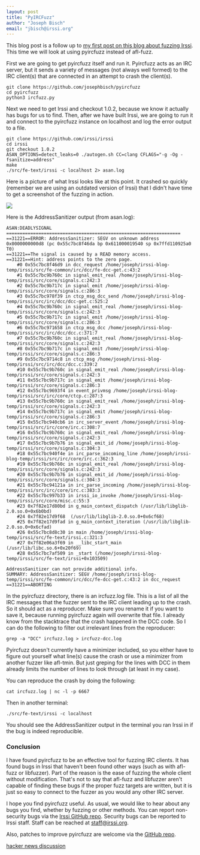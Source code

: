 ```yaml
---
layout: post
title: "PyIRCFuzz"
author: "Joseph Bisch"
email: "jbisch@irssi.org"
---
```


This blog post is a follow up to [my first post on this blog about fuzzing
Irssi](https://irssi.org/2017/05/12/fuzzing-irssi/). This time we will look at
using pyircfuzz instead of afl-fuzz.

First we are going to get pyircfuzz itself and run it. Pyircfuzz acts as an IRC
server, but it sends a variety of messages (not always well formed) to the IRC
client(s) that are connected in an attempt to crash the client(s).

```
git clone https://github.com/josephbisch/pyircfuzz
cd pyircfuzz
python3 ircfuzz.py
```

Next we need to get Irssi and checkout 1.0.2, because we know it actually has
bugs for us to find. Then, after we have built Irssi, we are going to run it
and connect to the pyircfuzz instance on localhost and log the error output to
a file.

```
git clone https://github.com/irssi/irssi
cd irssi
git checkout 1.0.2
ASAN_OPTIONS=detect_leaks=0 ./autogen.sh CC=clang CFLAGS="-g -Og -fsanitize=address"
make
./src/fe-text/irssi -c localhost 2> asan.log
```

Here is a picture of what Irssi looks like at this point. It crashed so quickly
(remember we are using an outdated version of Irssi) that I didn't have time to
get a screenshot of the fuzzing in action.

<img style="max-width:100%" src="/images/irssi_pyircfuzz_crash.png" />

Here is the AddressSanitizer output (from asan.log):


```
ASAN:DEADLYSIGNAL
=================================================================
==31221==ERROR: AddressSanitizer: SEGV on unknown address 0x0000000000d8 (pc 0x55c7bc8f46da bp 0x611000019540 sp 0x7ffd110925a0 T0)
==31221==The signal is caused by a READ memory access.
==31221==Hint: address points to the zero page.
    #0 0x55c7bc8f46d9 in dcc_request /home/joseph/irssi-blog-temp/irssi/src/fe-common/irc/dcc/fe-dcc-get.c:43:2
    #1 0x55c7bc9b760c in signal_emit_real /home/joseph/irssi-blog-temp/irssi/src/core/signals.c:242:3
    #2 0x55c7bc9b717c in signal_emit /home/joseph/irssi-blog-temp/irssi/src/core/signals.c:286:3
    #3 0x55c7bc978f39 in ctcp_msg_dcc_send /home/joseph/irssi-blog-temp/irssi/src/irc/dcc/dcc-get.c:525:2
    #4 0x55c7bc9b760c in signal_emit_real /home/joseph/irssi-blog-temp/irssi/src/core/signals.c:242:3
    #5 0x55c7bc9b717c in signal_emit /home/joseph/irssi-blog-temp/irssi/src/core/signals.c:286:3
    #6 0x55c7bc971658 in ctcp_msg_dcc /home/joseph/irssi-blog-temp/irssi/src/irc/dcc/dcc.c:371:7
    #7 0x55c7bc9b760c in signal_emit_real /home/joseph/irssi-blog-temp/irssi/src/core/signals.c:242:3
    #8 0x55c7bc9b717c in signal_emit /home/joseph/irssi-blog-temp/irssi/src/core/signals.c:286:3
    #9 0x55c7bc9714c8 in ctcp_msg /home/joseph/irssi-blog-temp/irssi/src/irc/dcc/dcc.c:339:2
    #10 0x55c7bc9b760c in signal_emit_real /home/joseph/irssi-blog-temp/irssi/src/core/signals.c:242:3
    #11 0x55c7bc9b717c in signal_emit /home/joseph/irssi-blog-temp/irssi/src/core/signals.c:286:3
    #12 0x55c7bc9693f4 in event_privmsg /home/joseph/irssi-blog-temp/irssi/src/irc/core/ctcp.c:287:3
    #13 0x55c7bc9b760c in signal_emit_real /home/joseph/irssi-blog-temp/irssi/src/core/signals.c:242:3
    #14 0x55c7bc9b717c in signal_emit /home/joseph/irssi-blog-temp/irssi/src/core/signals.c:286:3
    #15 0x55c7bc940cb6 in irc_server_event /home/joseph/irssi-blog-temp/irssi/src/irc/core/irc.c:308:7
    #16 0x55c7bc9b760c in signal_emit_real /home/joseph/irssi-blog-temp/irssi/src/core/signals.c:242:3
    #17 0x55c7bc9b7b76 in signal_emit_id /home/joseph/irssi-blog-temp/irssi/src/core/signals.c:304:3
    #18 0x55c7bc940f4e in irc_parse_incoming_line /home/joseph/irssi-blog-temp/irssi/src/irc/core/irc.c:362:3
    #19 0x55c7bc9b760c in signal_emit_real /home/joseph/irssi-blog-temp/irssi/src/core/signals.c:242:3
    #20 0x55c7bc9b7b76 in signal_emit_id /home/joseph/irssi-blog-temp/irssi/src/core/signals.c:304:3
    #21 0x55c7bc94121a in irc_parse_incoming /home/joseph/irssi-blog-temp/irssi/src/irc/core/irc.c:383:3
    #22 0x55c7bc997b33 in irssi_io_invoke /home/joseph/irssi-blog-temp/irssi/src/core/misc.c:55:3
    #23 0x7f82e17d80bd in g_main_context_dispatch (/usr/lib/libglib-2.0.so.0+0x6b0bd)
    #24 0x7f82e17d9f68  (/usr/lib/libglib-2.0.so.0+0x6cf68)
    #25 0x7f82e17d9fad in g_main_context_iteration (/usr/lib/libglib-2.0.so.0+0x6cfad)
    #26 0x55c7bc8d8c30 in main /home/joseph/irssi-blog-temp/irssi/src/fe-text/irssi.c:321:3
    #27 0x7f82e06a3f69 in __libc_start_main (/usr/lib/libc.so.6+0x20f69)
    #28 0x55c7bc7af509 in _start (/home/joseph/irssi-blog-temp/irssi/src/fe-text/irssi+0x103509)

AddressSanitizer can not provide additional info.
SUMMARY: AddressSanitizer: SEGV /home/joseph/irssi-blog-temp/irssi/src/fe-common/irc/dcc/fe-dcc-get.c:43:2 in dcc_request
==31221==ABORTING
```

In the pyircfuzz directory, there is an ircfuzz.log file. This is a list of all
the IRC messages that the fuzzer sent to the IRC client leading up to the
crash. So it should act as a reproducer. Make sure you rename it if you want to
save it, because running pyircfuzz again will overwrite that file. I already
know from the stacktrace that the crash happened in the DCC code. So I can do
the following to filter out irrelevant lines from the reproducer:

```
grep -a "DCC" ircfuzz.log > ircfuzz-dcc.log
```

Pyircfuzz doesn't currently have a minimizer included, so you either have to
figure out yourself what line(s) cause the crash or use a minimizer from
another fuzzer like afl-tmin. But just greping for the lines with DCC in them
already limits the number of lines to look through (at least in my case).

You can reproduce the crash by doing the following:

```
cat ircfuzz.log | nc -l -p 6667
```

Then in another terminal:

```
./src/fe-text/irssi -c localhost
```

You should see the AddressSanitizer output in the terminal you ran Irssi in if
the bug is indeed reproducible.

### Conclusion

I have found pyircfuzz to be an effective tool for fuzzing IRC clients. It has
found bugs in Irssi that haven't been found other ways (such as with afl-fuzz
or libfuzzer). Part of the reason is the ease of fuzzing the whole client
without modification. That's not to say that afl-fuzz and libfuzzer aren't
capable of finding these bugs if the proper fuzz targets are written, but it is
just so easy to connect to the fuzzer as you would any other IRC server.

I hope you find pyircfuzz useful. As usual, we would like to hear about any
bugs you find, whether by fuzzing or other methods. You can report non-security
bugs via the [Irssi GitHub repo](https://github.com/irssi/irssi). Security bugs
can be reported to Irssi staff. Staff can be reached at staff@irssi.org.

Also, patches to improve pyircfuzz are welcome via the [GitHub
repo](https://github.com/josephbisch/pyircfuzz).

[hacker news discussion](https://news.ycombinator.com/item?id=16230189)
